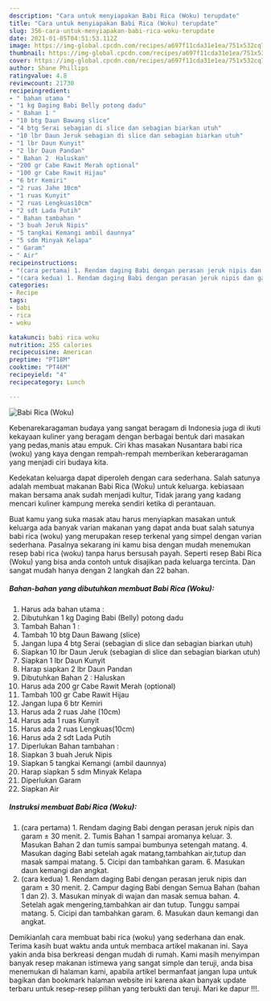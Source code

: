 ```yaml
---
description: "Cara untuk menyiapakan Babi Rica (Woku) terupdate"
title: "Cara untuk menyiapakan Babi Rica (Woku) terupdate"
slug: 356-cara-untuk-menyiapakan-babi-rica-woku-terupdate
date: 2021-01-05T04:51:53.112Z
image: https://img-global.cpcdn.com/recipes/a697f11cda31e1ea/751x532cq70/babi-rica-woku-foto-resep-utama.jpg
thumbnail: https://img-global.cpcdn.com/recipes/a697f11cda31e1ea/751x532cq70/babi-rica-woku-foto-resep-utama.jpg
cover: https://img-global.cpcdn.com/recipes/a697f11cda31e1ea/751x532cq70/babi-rica-woku-foto-resep-utama.jpg
author: Shane Phillips
ratingvalue: 4.8
reviewcount: 21730
recipeingredient:
- " bahan utama "
- "1 kg Daging Babi Belly potong dadu"
- " Bahan 1 "
- "10 btg Daun Bawang slice"
- "4 btg Serai sebagian di slice dan sebagian biarkan utuh"
- "10 lbr Daun Jeruk sebagian di slice dan sebagian biarkan utuh"
- "1 lbr Daun Kunyit"
- "2 lbr Daun Pandan"
- " Bahan 2  Haluskan"
- "200 gr Cabe Rawit Merah optional"
- "100 gr Cabe Rawit Hijau"
- "6 btr Kemiri"
- "2 ruas Jahe 10cm"
- "1 ruas Kunyit"
- "2 ruas Lengkuas10cm"
- "2 sdt Lada Putih"
- " Bahan tambahan "
- "3 buah Jeruk Nipis"
- "5 tangkai Kemangi ambil daunnya"
- "5 sdm Minyak Kelapa"
- " Garam"
- " Air"
recipeinstructions:
- "(cara pertama) 1. Rendam daging Babi dengan perasan jeruk nipis dan garam ± 30 menit. 2. Tumis Bahan 1 sampai aromanya keluar. 3. Masukan Bahan 2 dan tumis sampai bumbunya setengah matang. 4. Masukan daging Babi setelah agak matang,tambahkan air,tutup dan masak sampai matang. 5. Cicipi dan tambahkan garam. 6. Masukan daun kemangi dan angkat."
- "(cara kedua) 1. Rendam daging Babi dengan perasan jeruk nipis dan garam ± 30 menit. 2. Campur daging Babi dengan Semua Bahan (bahan 1 dan 2). 3. Masukan minyak di wajan dan masak semua bahan. 4. Setelah agak mengering,tambahkan air dan tutup. Tunggu sampai matang. 5. Cicipi dan tambahkan garam. 6. Masukan daun kemangi dan angkat."
categories:
- Recipe
tags:
- babi
- rica
- woku

katakunci: babi rica woku 
nutrition: 255 calories
recipecuisine: American
preptime: "PT18M"
cooktime: "PT46M"
recipeyield: "4"
recipecategory: Lunch

---
```



![Babi Rica (Woku)](https://img-global.cpcdn.com/recipes/a697f11cda31e1ea/751x532cq70/babi-rica-woku-foto-resep-utama.jpg)

Kebenarekaragaman budaya yang sangat beragam di Indonesia juga di ikuti kekayaan kuliner yang beragam dengan berbagai bentuk dari masakan yang pedas,manis atau empuk. Ciri khas masakan Nusantara babi rica (woku) yang kaya dengan rempah-rempah memberikan keberaragaman yang menjadi ciri budaya kita.




Kedekatan keluarga dapat diperoleh dengan cara sederhana. Salah satunya adalah membuat makanan Babi Rica (Woku) untuk keluarga. kebiasaan makan bersama anak sudah menjadi kultur, Tidak jarang yang kadang mencari kuliner kampung mereka sendiri ketika di perantauan.

Buat kamu yang suka masak atau harus menyiapkan masakan untuk keluarga ada banyak varian makanan yang dapat anda buat salah satunya babi rica (woku) yang merupakan resep terkenal yang simpel dengan varian sederhana. Pasalnya sekarang ini kamu bisa dengan mudah menemukan resep babi rica (woku) tanpa harus bersusah payah.
Seperti resep Babi Rica (Woku) yang bisa anda contoh untuk disajikan pada keluarga tercinta. Dan sangat mudah hanya dengan 2 langkah dan 22 bahan.


<!--inarticleads1-->

##### Bahan-bahan yang dibutuhkan membuat Babi Rica (Woku):

1. Harus ada  bahan utama :
1. Dibutuhkan 1 kg Daging Babi (Belly) potong dadu
1. Tambah  Bahan 1 :
1. Tambah 10 btg Daun Bawang (slice)
1. Jangan lupa 4 btg Serai (sebagian di slice dan sebagian biarkan utuh)
1. Siapkan 10 lbr Daun Jeruk (sebagian di slice dan sebagian biarkan utuh)
1. Siapkan 1 lbr Daun Kunyit
1. Harap siapkan 2 lbr Daun Pandan
1. Dibutuhkan  Bahan 2 : Haluskan
1. Harus ada 200 gr Cabe Rawit Merah (optional)
1. Tambah 100 gr Cabe Rawit Hijau
1. Jangan lupa 6 btr Kemiri
1. Harus ada 2 ruas Jahe (10cm)
1. Harus ada 1 ruas Kunyit
1. Harus ada 2 ruas Lengkuas(10cm)
1. Harus ada 2 sdt Lada Putih
1. Diperlukan  Bahan tambahan :
1. Siapkan 3 buah Jeruk Nipis
1. Siapkan 5 tangkai Kemangi (ambil daunnya)
1. Harap siapkan 5 sdm Minyak Kelapa
1. Diperlukan  Garam
1. Siapkan  Air




<!--inarticleads2-->

##### Instruksi membuat  Babi Rica (Woku):

1. (cara pertama) 1. Rendam daging Babi dengan perasan jeruk nipis dan garam ± 30 menit. 2. Tumis Bahan 1 sampai aromanya keluar. 3. Masukan Bahan 2 dan tumis sampai bumbunya setengah matang. 4. Masukan daging Babi setelah agak matang,tambahkan air,tutup dan masak sampai matang. 5. Cicipi dan tambahkan garam. 6. Masukan daun kemangi dan angkat.
1. (cara kedua) 1. Rendam daging Babi dengan perasan jeruk nipis dan garam ± 30 menit. 2. Campur daging Babi dengan Semua Bahan (bahan 1 dan 2). 3. Masukan minyak di wajan dan masak semua bahan. 4. Setelah agak mengering,tambahkan air dan tutup. Tunggu sampai matang. 5. Cicipi dan tambahkan garam. 6. Masukan daun kemangi dan angkat.




Demikianlah cara membuat babi rica (woku) yang sederhana dan enak. Terima kasih buat waktu anda untuk membaca artikel makanan ini. Saya yakin anda bisa berkreasi dengan mudah di rumah. Kami masih menyimpan banyak resep makanan istimewa yang sangat simple dan teruji, anda bisa menemukan di halaman kami, apabila artikel bermanfaat jangan lupa untuk bagikan dan bookmark halaman website ini karena akan banyak update terbaru untuk resep-resep pilihan yang terbukti dan teruji. Mari ke dapur !!!. 
